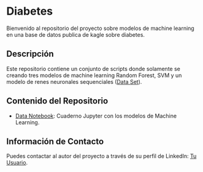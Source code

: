 <!-- markdown -->
# Diabetes

Bienvenido al repositorio del proyecto sobre modelos de machine learning en una base de datos publica de kagle sobre diabetes.

## Descripción
Este repositorio contiene un conjunto de scripts donde solamente se creando tres modelos de machine learning Random Forest, SVM y un modelo de renes neuronales sequenciales ([Data Set](https://www.kaggle.com/datasets/uciml/pima-indians-diabetes-database)).

## Contenido del Repositorio
- [Data Notebook](https://github.com/jtbigdata/Diabetes/blob/main/Diabetes_ML.ipynb): Cuaderno Jupyter con los modelos de Machine Learning.
<!-- Agrega más elementos según sea necesario -->


## Información de Contacto
Puedes contactar al autor del proyecto a través de su perfil de LinkedIn: [Tu Usuario](https://www.linkedin.com/in/julio-c%C3%A9sar-torres-pati%C3%B1o-78492696/).
